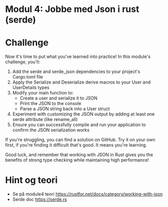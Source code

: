
# Modul 4: Jobbe med Json i rust (serde)


# Challenge
Now it's time to put what you've learned into practice! In this module's challenge, you'll:

1. Add the serde and serde_json dependencies to your project's Cargo.toml file
2. Apply the Serialize and Deserialize derive macros to your User and UserDetails types
3. Modify your main function to:
   + Create a user and serialize it to JSON
   + Print the JSON to the console
   + Parse a JSON string back into a User struct
4. Experiment with customizing the JSON output by adding at least one serde attribute (like rename_all)
5. Ensure you can successfully compile and run your application to confirm the JSON serialization works

If you're struggling, you can find a solution on GitHub. Try it on your own first, if you're finding it difficult that's good. It means you're learning.

Good luck, and remember that working with JSON in Rust gives you the benefits of strong type checking while maintaining high performance!

# Hint og teori
* Se på module4 teori https://rustfor.net/docs/category/working-with-json
* Serde doc https://serde.rs

